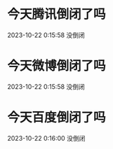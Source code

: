 # 今天腾讯倒闭了吗

2023-10-22 0:15:58 没倒闭

# 今天微博倒闭了吗

2023-10-22 0:15:58 没倒闭

# 今天百度倒闭了吗

2023-10-22 0:16:00 没倒闭

